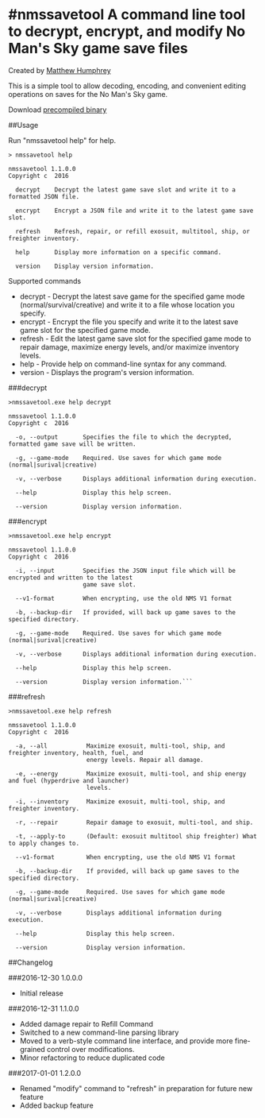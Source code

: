 #nmssavetool
A command line tool to decrypt, encrypt, and modify No Man's Sky game save files
===============================================

Created by [Matthew Humphrey](https://github.com/matthew-humphrey)

This is a simple tool to allow decoding, encoding, and convenient editing operations
on saves for the No Man's Sky game.

Download [precompiled binary](http://www.mediafire.com/file/ezm6yt46yzelu7y/nmssavetool-1.1.zip)

##Usage

Run "nmssavetool help" for help.

```
> nmssavetool help

nmssavetool 1.1.0.0
Copyright c  2016

  decrypt    Decrypt the latest game save slot and write it to a formatted JSON file.

  encrypt    Encrypt a JSON file and write it to the latest game save slot.

  refresh    Refresh, repair, or refill exosuit, multitool, ship, or freighter inventory.

  help       Display more information on a specific command.

  version    Display version information.
```

Supported commands

* decrypt - Decrypt the latest save game for the specified game mode (normal/survival/creative) and write it to a file whose location you specify.
* encrypt - Encrypt the file you specify and write it to the latest save game slot for the specified game mode.
* refresh - Edit the latest game save slot for the specified game mode to repair damage, maximize energy levels, and/or maximize inventory levels.
* help - Provide help on command-line syntax for any command.
* version - Displays the program's version information.

###decrypt
```
>nmssavetool.exe help decrypt

nmssavetool 1.1.0.0
Copyright c  2016

  -o, --output       Specifies the file to which the decrypted, formatted game save will be written.

  -g, --game-mode    Required. Use saves for which game mode (normal|surival|creative)

  -v, --verbose      Displays additional information during execution.

  --help             Display this help screen.

  --version          Display version information.
```

###encrypt
```
>nmssavetool.exe help encrypt

nmssavetool 1.1.0.0
Copyright c  2016

  -i, --input        Specifies the JSON input file which will be encrypted and written to the latest
                     game save slot.

  --v1-format        When encrypting, use the old NMS V1 format

  -b, --backup-dir   If provided, will back up game saves to the specified directory.

  -g, --game-mode    Required. Use saves for which game mode (normal|surival|creative)

  -v, --verbose      Displays additional information during execution.

  --help             Display this help screen.

  --version          Display version information.```
```

###refresh
```
>nmssavetool.exe help refresh

nmssavetool 1.1.0.0
Copyright c  2016

  -a, --all           Maximize exosuit, multi-tool, ship, and freighter inventory, health, fuel, and
                      energy levels. Repair all damage.

  -e, --energy        Maximize exosuit, multi-tool, and ship energy and fuel (hyperdrive and launcher)
                      levels.

  -i, --inventory     Maximize exosuit, multi-tool, ship, and freighter inventory.

  -r, --repair        Repair damage to exosuit, multi-tool, and ship.

  -t, --apply-to      (Default: exosuit multitool ship freighter) What to apply changes to.

  --v1-format         When encrypting, use the old NMS V1 format

  -b, --backup-dir    If provided, will back up game saves to the specified directory.

  -g, --game-mode     Required. Use saves for which game mode (normal|surival|creative)

  -v, --verbose       Displays additional information during execution.

  --help              Display this help screen.

  --version           Display version information.
```

##Changelog

###2016-12-30 1.0.0.0

* Initial release

###2016-12-31 1.1.0.0

* Added damage repair to Refill Command
* Switched to a new command-line parsing library
* Moved to a verb-style command line interface, and provide more fine-grained control over modifications.
* Minor refactoring to reduce duplicated code

###2017-01-01 1.2.0.0

* Renamed "modify" command to "refresh" in preparation for future new feature
* Added backup feature
